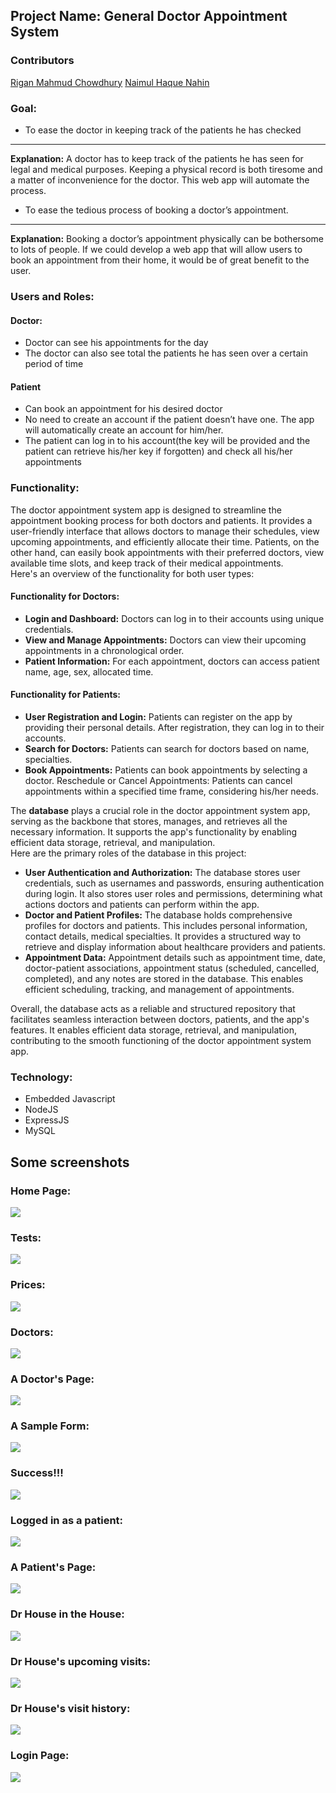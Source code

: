 ## Project Name: __General Doctor Appointment System__

### Contributors

<a href="github.com/K-2LU">Rigan Mahmud Chowdhury</a>
<a href="github.com/Naimul-2019331065">Naimul Haque Nahin</a>

### Goal:
* To ease the doctor in keeping track of the patients he has checked   
---
__Explanation:__ A doctor has to keep track of the patients he has seen for legal and medical purposes. Keeping a physical record is both tiresome and a matter of inconvenience for the doctor. This web app will automate the process.

* To ease the tedious process of booking a doctor’s appointment.
-----     
__Explanation:__ Booking a doctor’s appointment physically can be bothersome to lots of people. If we could develop a web app that will allow users to book an appointment from their home, it would be of great benefit to the user.

### Users and Roles:
#### Doctor:
* Doctor can see his appointments for the day
* The doctor can also see total the patients he has seen over a certain period of time

#### Patient
* Can book an appointment for his desired doctor
* No need to create an account if the patient doesn’t have one. The app will automatically create an account for him/her.
* The patient can log in to his account(the key will be provided and the patient can retrieve his/her key if forgotten) and check all his/her appointments

### Functionality:
The doctor appointment system app is designed to streamline the appointment booking process for both doctors and patients. It provides a user-friendly interface that allows doctors to manage their schedules, view upcoming appointments, and efficiently allocate their time. Patients, on the other hand, can easily book appointments with their preferred doctors, view available time slots, and keep track of their medical appointments.    
Here's an overview of the functionality for both user types:

#### Functionality for Doctors:
* __Login and Dashboard:__ Doctors can log in to their accounts using unique credentials. 
* __View and Manage Appointments:__ Doctors can view their upcoming appointments in a chronological order.
* __Patient Information:__ For each appointment, doctors can access patient name, age, sex, allocated time.   

#### Functionality for Patients:
* __User Registration and Login:__ Patients can register on the app by providing their personal details. After registration, they can log in to their accounts.
* __Search for Doctors:__ Patients can search for doctors based on name, specialties.
* __Book Appointments:__ Patients can book appointments by selecting a doctor.
Reschedule or Cancel Appointments: Patients can cancel appointments within a specified time frame, considering his/her needs.   

The __database__ plays a crucial role in the doctor appointment system app, serving as the backbone that stores, manages, and retrieves all the necessary information. It supports the app's functionality by enabling efficient data storage, retrieval, and manipulation.    
Here are the primary roles of the database in this project:   

* __User Authentication and Authorization:__ The database stores user credentials, such as usernames and passwords, ensuring authentication during login. It also stores user roles and permissions, determining what actions doctors and patients can perform within the app.
* __Doctor and Patient Profiles:__ The database holds comprehensive profiles for doctors and patients. This includes personal information, contact details, medical specialties. It provides a structured way to retrieve and display information about healthcare providers and patients.
* __Appointment Data:__ Appointment details such as appointment time, date, doctor-patient associations, appointment status (scheduled, cancelled, completed), and any notes are stored in the database. This enables efficient scheduling, tracking, and management of appointments.   

Overall, the database acts as a reliable and structured repository that facilitates seamless interaction between doctors, patients, and the app's features. It enables efficient data storage, retrieval, and manipulation, contributing to the smooth functioning of the doctor appointment system app.

### Technology:
* Embedded Javascript
* NodeJS
* ExpressJS
* MySQL

## Some screenshots

### Home Page:
<img src = "./images/gh_home.jpeg">   

### Tests:
<img src = "./images/gh_test.jpeg">

### Prices:
<img src = "./images/gh_prices.jpeg">   

### Doctors:
<img src = "./images/gh_doctors.jpeg">   

### A Doctor's Page:
<img src = "./images/gh_doc.jpeg">

### A Sample Form:
<img src = "./images/gh_book.jpeg">

### Success!!!
<img src = "./images/gh_success.jpeg">

### Logged in as a patient:
<img src = "./images/gh_logged_me.jpeg">

### A Patient's Page:
<img src = "./images/gh_done.jpeg">

### Dr House in the House:
<img src = "./images/gh_house.jpeg">

### Dr House's upcoming visits:
<img src = "./images/gh_present.jpeg">

### Dr House's visit history:
<img src = "./images/gh_prev.jpeg">

### Login Page:
<img src = "./images/gh_login.jpeg">
